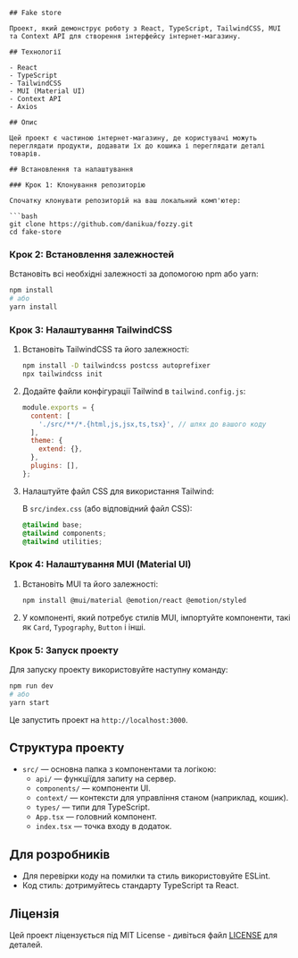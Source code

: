 ```
## Fake store

Проект, який демонструє роботу з React, TypeScript, TailwindCSS, MUI та Context API для створення інтерфейсу інтернет-магазину.

## Технології

- React
- TypeScript
- TailwindCSS
- MUI (Material UI)
- Context API
- Axios

## Опис

Цей проект є частиною інтернет-магазину, де користувачі можуть переглядати продукти, додавати їх до кошика і переглядати деталі товарів.

## Встановлення та налаштування

### Крок 1: Клонування репозиторію

Спочатку клонувати репозиторій на ваш локальний комп'ютер:

```bash
git clone https://github.com/danikua/fozzy.git
cd fake-store
```

### Крок 2: Встановлення залежностей

Встановіть всі необхідні залежності за допомогою npm або yarn:

```bash
npm install
# або
yarn install
```

### Крок 3: Налаштування TailwindCSS

1. Встановіть TailwindCSS та його залежності:

   ```bash
   npm install -D tailwindcss postcss autoprefixer
   npx tailwindcss init
   ```

2. Додайте файли конфігурації Tailwind в `tailwind.config.js`:

   ```javascript
   module.exports = {
     content: [
       './src/**/*.{html,js,jsx,ts,tsx}', // шлях до вашого коду
     ],
     theme: {
       extend: {},
     },
     plugins: [],
   };
   ```

3. Налаштуйте файл CSS для використання Tailwind:

   В `src/index.css` (або відповідний файл CSS):

   ```css
   @tailwind base;
   @tailwind components;
   @tailwind utilities;
   ```

### Крок 4: Налаштування MUI (Material UI)

1. Встановіть MUI та його залежності:

   ```bash
   npm install @mui/material @emotion/react @emotion/styled
   ```

2. У компоненті, який потребує стилів MUI, імпортуйте компоненти, такі як `Card`, `Typography`, `Button` і інші.

### Крок 5: Запуск проекту

Для запуску проекту використовуйте наступну команду:

```bash
npm run dev
# або
yarn start
```

Це запустить проект на `http://localhost:3000`.

## Структура проекту

- `src/` — основна папка з компонентами та логікою:
  - `api/` — функціїдля запиту на сервер.
  - `components/` — компоненти UI.
  - `context/` — контексти для управління станом (наприклад, кошик).
  - `types/` — типи для TypeScript.
  - `App.tsx` — головний компонент.
  - `index.tsx` — точка входу в додаток.

## Для розробників

- Для перевірки коду на помилки та стиль використовуйте ESLint.
- Код стиль: дотримуйтесь стандарту TypeScript та React.

## Ліцензія

Цей проект ліцензується під MIT License - дивіться файл [LICENSE](LICENSE) для деталей.
```
